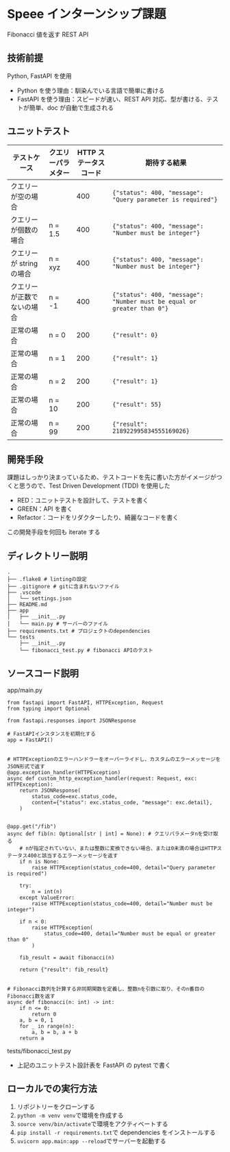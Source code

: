 # Speee インターンシップ課題

Fibonacci 値を返す REST API

## 技術前提

Python, FastAPI を使用

- Python を使う理由：馴染んでいる言語で簡単に書ける
- FastAPI を使う理由：スピードが速い、REST API 対応、型が書ける、テストが簡単、doc が自動で生成される

## ユニットテスト

| テストケース               | クエリーパラメター | HTTP ステータスコード | 期待する結果                                                           |
| -------------------------- | ------------------ | --------------------- | ---------------------------------------------------------------------- |
| クエリーが空の場合         |                    | 400                   | `{"status": 400, "message": "Query parameter is required"}`            |
| クエリーが個数の場合       | n = 1.5            | 400                   | `{"status": 400, "message": "Number must be integer"}`                 |
| クエリーが string の場合   | n = xyz            | 400                   | `{"status": 400, "message": "Number must be integer"}`                 |
| クエリーが正数でないの場合 | n = -1             | 400                   | `{"status": 400, "message": "Number must be equal or greater than 0"}` |
| 正常の場合                 | n = 0              | 200                   | `{"result": 0}`                                                        |
| 正常の場合                 | n = 1              | 200                   | `{"result": 1}`                                                        |
| 正常の場合                 | n = 2              | 200                   | `{"result": 1}`                                                        |
| 正常の場合                 | n = 10             | 200                   | `{"result": 55}`                                                       |
| 正常の場合                 | n = 99             | 200                   | `{"result": 218922995834555169026}`                                    |

## 開発手段

課題はしっかり決まっているため、テストコードを先に書いた方がイメージがつくと思うので、Test Driven Development (TDD) を使用した

- RED：ユニットテストを設計して、テストを書く
- GREEN：API を書く
- Refactor：コードをリダクターしたり、綺麗なコードを書く

この開発手段を何回も iterate する

## ディレクトリー説明

```
.
├── .flake8 # lintingの設定
├── .gitignore # gitに含まれないファイル
├── .vscode
│   └── settings.json
├── README.md
├── app
│   ├── __init__.py
│   └── main.py # サーバーのファイル
├── requirements.txt # プロジェクトのdependencies
└── tests
    ├── __init__.py
    └── fibonacci_test.py # fibonacci APIのテスト
```

## ソースコード説明

app/main.py

```
from fastapi import FastAPI, HTTPException, Request
from typing import Optional

from fastapi.responses import JSONResponse

# FastAPIインスタンスを初期化する
app = FastAPI()


# HTTPExceptionのエラーハンドラーをオーバーライドし、カスタムのエラーメッセージをJSON形式で返す
@app.exception_handler(HTTPException)
async def custom_http_exception_handler(request: Request, exc: HTTPException):
    return JSONResponse(
        status_code=exc.status_code,
        content={"status": exc.status_code, "message": exc.detail},
    )


@app.get("/fib")
async def fib(n: Optional[str | int] = None): # クエリパラメータnを受け取る
    # nが指定されていない、または整数に変換できない場合、または0未満の場合はHTTPステータス400と該当するエラーメッセージを返す
    if n is None:
        raise HTTPException(status_code=400, detail="Query parameter is required")

    try:
        n = int(n)
    except ValueError:
        raise HTTPException(status_code=400, detail="Number must be integer")

    if n < 0:
        raise HTTPException(
            status_code=400, detail="Number must be equal or greater than 0"
        )

    fib_result = await fibonacci(n)

    return {"result": fib_result}


# Fibonacci数列を計算する非同期関数を定義し、整数nを引数に取り、そのn番目のFibonacci数を返す
async def fibonacci(n: int) -> int:
    if n <= 0:
        return 0
    a, b = 0, 1
    for _ in range(n):
        a, b = b, a + b
    return a
```

tests/fibonacci_test.py

- 上記のユニットテスト設計表を FastAPI の pytest で書く

## ローカルでの実行方法

1. リポジトリーをクローンする
2. `python -m venv venv`で環境を作成する
3. `source venv/bin/activate`で環境をアクティベートする
4. `pip install -r requirements.txt`で dependencies をインストールする
5. `uvicorn app.main:app --reload`でサーバーを起動する

